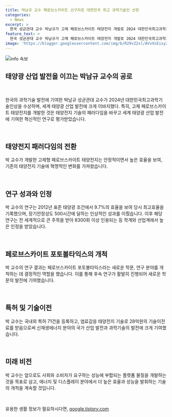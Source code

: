 ```yaml
---
title: 박남규 교수 페로브스카이트 선구자로 대한민국 최고 과학기술인 선정
categories:
  - News
excerpt: >
  한국 성균관대 교수 박남규가 고체 페로브스카이트 태양전지 개발로 2024 대한민국최고과학기술인상 수상. 이 연구로 태양광 산업 발전에 기여, 71건의 특허 등록, 28억원 기술이전료 획득. 전 세계적으로 연구가 활발히 진행되며 3만8200편의 발표논문 발표. 페로브스카이트 발견으로 새로운 학문 개척, 성균관대 교수로 화학 및 고분자공학 연구도 활발히 진행 중. 
feature_text: >
  한국 성균관대 교수 박남규가 고체 페로브스카이트 태양전지 개발로 2024 대한민국최고과학기술인상 수상. 이 연구로 태양광 산업 발전에 기여, 71건의 특허 등록, 28억원 기술이전료 획득. 전 세계적으로 연구가 활발히 진행되며 3만8200편의 발표논문 발표. 페로브스카이트 발견으로 새로운 학문 개척, 성균관대 교수로 화학 및 고분자공학 연구도 활발히 진행 중. 
image: 'https://blogger.googleusercontent.com/img/b/R29vZ2xl/AVvXsEixyZcFfHzMRdzZMjFBmAUKJYCLCGyLL1o632UiGVXcaFdKo_bkvkuCioo0uUKlGfBVcT3P84aROyZIXSBEx3Aw5nCQ3pTgDom1WDC4m8eifvWiAmWEEVb4x6G_l8C0QH225ldMjyaFvpxGEBGNO37VmDTDMHGhJPq73UglMfDca1-0aw/s1600/blogspot.png'
---
```


<p><img src="https://blogger.googleusercontent.com/img/b/R29vZ2xl/AVvXsEixyZcFfHzMRdzZMjFBmAUKJYCLCGyLL1o632UiGVXcaFdKo_bkvkuCioo0uUKlGfBVcT3P84aROyZIXSBEx3Aw5nCQ3pTgDom1WDC4m8eifvWiAmWEEVb4x6G_l8C0QH225ldMjyaFvpxGEBGNO37VmDTDMHGhJPq73UglMfDca1-0aw/s1600/blogspot.png" alt="info 속보" /></p>

<h2 data-ke-size="size26">태양광 산업 발전을 이끄는 박남규 교수의 공로</h2>

<p data-ke-size="size16">&nbsp;</p>

<p>한국의 과학기술 발전에 기여한 박남규 성균관대 교수가 2024년 대한민국최고과학기술인상을 수상하며, 세계 태양광 산업 발전에 크게 이바지했다. 특히, 고체 페로브스카이트 태양전지를 개발한 것은 태양전지 기술의 패러다임을 바꾸고 세계 태양광 산업 발전에 기여한 혁신적인 연구로 평가받았습니다. </p>

<p data-ke-size="size16">&nbsp;</p>

<h2 data-ke-size="size24">태양전지 패러다임의 전환</h2>

<p data-ke-size="size16">박 교수가 개발한 고체형 페로브스카이트 태양전지는 안정적이면서 높은 효율을 보여, 기존의 태양전지 기술에 혁명적인 변화를 가져왔습니다. </p>

<p data-ke-size="size16">&nbsp;</p>

<h2 data-ke-size="size24">연구 성과와 인정</h2>

<p data-ke-size="size16">박 교수의 연구는 2012년 표준 태양광 조건에서 9.7%의 효율을 보여 당시 최고효율을 기록했으며, 장기안정성도 500시간에 달하는 인상적인 성과를 이뤘습니다. 이후 해당 연구는 전 세계적으로 큰 주목을 받아 8300회 이상 인용되는 등 학계와 산업계에서 높은 인정을 받았습니다.</p>

<p data-ke-size="size16">&nbsp;</p>

<h2 data-ke-size="size24">페로브스카이트 포토볼타익스의 개척</h2>

<p data-ke-size="size16">박 교수의 연구 결과는 페로브스카이트 포토볼타익스라는 새로운 학문, 연구 분야를 개척하는 데 결정적인 역할을 했습니다. 이를 통해 후속 연구가 활발히 진행되어 새로운 학문의 발전에 기여했습니다. </p>

<p data-ke-size="size16">&nbsp;</p>

<h2 data-ke-size="size24">특허 및 기술이전</h2>

<p data-ke-size="size16">박 교수는 국내외 특허 71건을 등록하고, 염료감응 태양전지 기술로 28억원의 기술이전료를 받음으로써 신재생에너지 분야의 국가 산업 발전과 과학기술의 발전에 크게 기여했습니다.</p>

<p data-ke-size="size16">&nbsp;</p>

<h2 data-ke-size="size24">미래 비전</h2>

<p data-ke-size="size16">박 교수는 앞으로도 사회와 소비자가 요구하는 성능에 부합되는 플랫폼 물질을 개발하는 것을 목표로 삼고, 에너지 및 디스플레이 분야에서 더 높은 효율과 성능을 발휘하는 기술의 개척을 계속할 것입니다.</p>

<p data-ke-size="size16">&nbsp;</p>
유용한 생활 정보가 필요하시다면, <a href="https://qoogle.tistory.com" rel="dofollow">qoogle.tistory.com</a>


